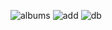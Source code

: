 ![albums](https://user-images.githubusercontent.com/66463058/189859313-76f84d66-d8fd-424d-b045-7e42e974f4a2.png)
![add](https://user-images.githubusercontent.com/66463058/189859916-f11924b5-97e1-419b-b327-67738a1ff878.png)
![db](https://user-images.githubusercontent.com/66463058/189860189-b1d0534d-06ad-4739-a1c7-3c44d1e9cc8a.png)
